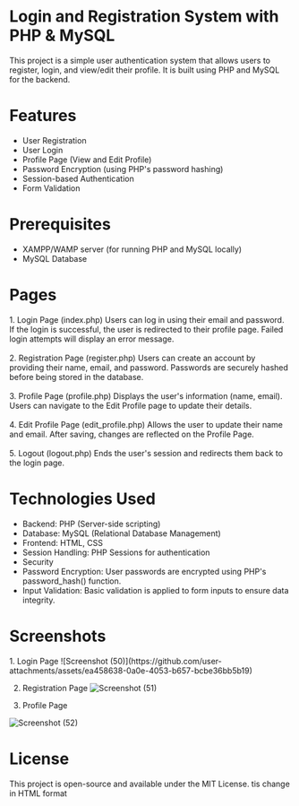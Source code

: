 <h1>Login and Registration System with PHP & MySQL</h1>
<p>This project is a simple user authentication system that allows users to register, login, and view/edit their profile. It is built using PHP and MySQL for the backend.</p>

<h1>Features</h1>
<ul>
  <li>User Registration</li>
  <li> User Login</li>
  <li> Profile Page (View and Edit Profile)</li>
  <li>Password Encryption (using PHP's password hashing)</li>
  <li>Session-based Authentication</li>
  <li>Form Validation</li>
</ul>
<h1>Prerequisites</h1>
<ul>
  <li>XAMPP/WAMP server (for running PHP and MySQL locally)</li>
  <li>MySQL Database</li>
</ul>

<h1>Pages</h1>
1. Login Page (index.php)
Users can log in using their email and password.
If the login is successful, the user is redirected to their profile page.
Failed login attempts will display an error message.<br><br>
2. Registration Page (register.php)
Users can create an account by providing their name, email, and password.
Passwords are securely hashed before being stored in the database.<br><br>
3. Profile Page (profile.php)
Displays the user's information (name, email).
Users can navigate to the Edit Profile page to update their details.<br><br>
4. Edit Profile Page (edit_profile.php)
Allows the user to update their name and email.
After saving, changes are reflected on the Profile Page.<br><br>
5. Logout (logout.php)
Ends the user's session and redirects them back to the login page.

<h1>Technologies Used</h1>
<ul>
  <li>Backend: PHP (Server-side scripting)</li>
  <li>Database: MySQL (Relational Database Management)</li>
  <li>Frontend: HTML, CSS</li>
  <li>Session Handling: PHP Sessions for authentication</li>
  <li>Security</li>
  <li>Password Encryption: User passwords are encrypted using PHP's password_hash() function.</li>
  <li>Input Validation: Basic validation is applied to form inputs to ensure data integrity.</li>
</ul> 
<h1>Screenshots</h1>
1. Login Page
![Screenshot (50)](https://github.com/user-attachments/assets/ea458638-0a0e-4053-b657-bcbe36bb5b19)

2. Registration Page
![Screenshot (51)](https://github.com/user-attachments/assets/8bff1d0e-85e6-451b-9cb3-7302cb77b3cc)

3. Profile Page

![Screenshot (52)](https://github.com/user-attachments/assets/2172617b-f753-4be0-a3f7-f1c1b9109556)

<h1>License</h1>
This project is open-source and available under the MIT License.
 tis change in HTML format
